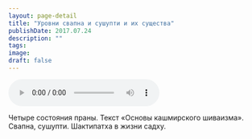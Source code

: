 ```yaml
---
layout: page-detail
title: "Уровни свапна и сушупти и их существа"
publishDate: 2017.07.24
description: ""
tags:
image:
draft: false
---
```


<audio title="2017.07.24 - Уровни свапна и сушупти и их существа.mp3" src="/upload/iblock/454/45426f8f8c9cc3f8a4cc75aa8fccd2e5.mp3" controls=""></audio>

 Четыре состояния праны. Текст «Основы кашмирского шиваизма». Свапна, сушупти. Шактипатха в жизни садху. 

  
